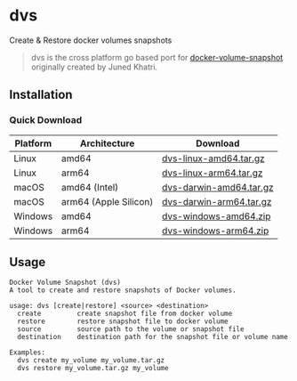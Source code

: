 # dvs

Create & Restore docker volumes snapshots

> dvs is the cross platform go based port for [docker-volume-snapshot](https://github.com/junedkhatri31/docker-volume-snapshot) originally created by Juned Khatri.

## Installation

### Quick Download

| Platform | Architecture | Download |
|----------|--------------|----------|
| Linux | amd64 | [dvs-linux-amd64.tar.gz](https://github.com/Bhupesh-V/dvs/releases/latest/download/dvs-linux-amd64.tar.gz) |
| Linux | arm64 | [dvs-linux-arm64.tar.gz](https://github.com/Bhupesh-V/dvs/releases/latest/download/dvs-linux-arm64.tar.gz) |
| macOS | amd64 (Intel) | [dvs-darwin-amd64.tar.gz](https://github.com/Bhupesh-V/dvs/releases/latest/download/dvs-darwin-amd64.tar.gz) |
| macOS | arm64 (Apple Silicon) | [dvs-darwin-arm64.tar.gz](https://github.com/Bhupesh-V/dvs/releases/latest/download/dvs-darwin-arm64.tar.gz) |
| Windows | amd64 | [dvs-windows-amd64.zip](https://github.com/Bhupesh-V/dvs/releases/latest/download/dvs-windows-amd64.zip) |
| Windows | arm64 | [dvs-windows-arm64.zip](https://github.com/Bhupesh-V/dvs/releases/latest/download/dvs-windows-arm64.zip) |

## Usage

```
Docker Volume Snapshot (dvs)
A tool to create and restore snapshots of Docker volumes.

usage: dvs [create|restore] <source> <destination>
  create         create snapshot file from docker volume
  restore        restore snapshot file to docker volume
  source         source path to the volume or snapshot file
  destination    destination path for the snapshot file or volume name

Examples:
  dvs create my_volume my_volume.tar.gz
  dvs restore my_volume.tar.gz my_volume

```